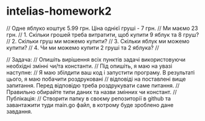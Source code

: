 # intelias-homework2

// Одне яблуко коштує 5.99 грн. Ціна однієї груші - 7 грн.
// Ми маємо 23 грн.
// 1. Скільки грошей треба витратити, щоб купити 9 яблук та 8 груш?
// 2. Скільки груш ми можемо купити?
// 3. Скільки яблук ми можемо купити?
// 4. Чи ми можемо купити 2 груші та 2 яблука?
//  
 
 
// Задача: 
// Опишіть вирішення всіх пунктів задачі використовуючи необхідні змінні чи/та константи.
// Під опишіть, я маю на увазі наступне:
// Я маю збілдити ваш код і запустити програму. В результаті цього, я маю побачити роздруковані // відповіді на поставлені вище запитання. Перед відповідю треба роздрукувати саме питання.
// Правильно обирайте типи даних та назви змінних чи констант.
// Публікація:
// Створити папку в своєму репозиторії в github та завантажити туди main.go файл, в котрому буде зроблено дане завдання.

